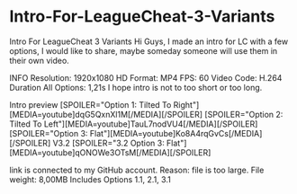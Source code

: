 # Intro-For-LeagueCheat-3-Variants
Intro For LeagueCheat 3 Variants
Hi Guys,
I made an intro for LC with a few options, I would like to share, maybe someday someone will use them in their own video.

INFO
Resolution: 1920x1080 HD
Format: MP4
FPS: 60
Video Code: H.264
Duration All Options: 1,21s
I hope intro is not to too short or too long.

Intro preview
[SPOILER="Option 1: Tilted To Right"][MEDIA=youtube]dqG5QxnXl1M[/MEDIA][/SPOILER]
[SPOILER="Option 2: Tilted To Left"][MEDIA=youtube]TauL7nodVU4[/MEDIA][/SPOILER]
[SPOILER="Option 3: Flat"][MEDIA=youtube]Ko8A4rqGvCs[/MEDIA][/SPOILER]
V3.2
[SPOILER="3.2 Option 3: Flat"][MEDIA=youtube]qONOWe3OTsM[/MEDIA][/SPOILER]


link is connected to my GitHub account. Reason: file is too large.
File weight: 8,00MB
Includes Options 1.1, 2.1, 3.1
